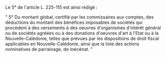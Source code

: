   
Le 5° de l'article L. 225-115 est ainsi rédigé :   

  
" 5° Du montant global, certifié par les commissaires aux comptes, des déductions du montant des bénéfices imposables de sociétés qui procèdent à des versements à des oeuvres d'organismes d'intérêt général ou de sociétés agréées ou à des donations d'oeuvres d'art à l'Etat ou à la Nouvelle-Calédonie, telles que prévues par les dispositions de droit fiscal applicables en Nouvelle-Calédonie, ainsi que la liste des actions nominatives de parrainage, de mécénat. "  
